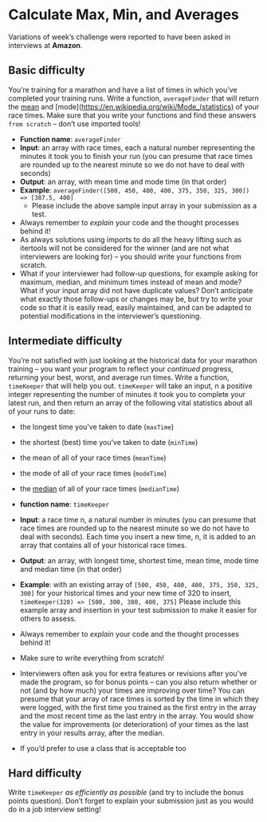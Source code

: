 # Calculate Max, Min, and Averages

Variations of week’s challenge were reported to have been asked in interviews at **Amazon**.

## Basic difficulty
You’re training for a marathon and have a list of times in which you’ve completed your training runs. Write a function, `averageFinder` that will return the [mean](https://en.wikipedia.org/wiki/Arithmetic_mean) and [mode](https://en.wikipedia.org/wiki/Mode_(statistics) of your race times. Make sure that you write your functions and find these answers `from scratch` – don’t use imported tools!

* **Function name**: `averageFinder`
* **Input**: an array with race times, each a natural number representing the minutes it took you to finish your run (you can presume that race times are rounded up to the nearest minute so we do not have to deal with seconds)
* **Output**: an array, with mean time and mode time (in that order)
* **Example**: `averageFinder([500, 450, 400, 400, 375, 350, 325, 300]) => [387.5, 400]`
    * Please include the above sample input array in your submission as a test.
* Always remember to *explain* your code and the thought processes behind it!
* As always solutions using imports to do all the heavy lifting such as itertools will not be considered for the winner (and are not what interviewers are looking for) – you should write your functions from scratch.
* What if your interviewer had follow-up questions, for example asking for maximum, median, and minimum times instead of mean and mode? What if your input array did not have duplicate values? Don’t anticipate what exactly those follow-ups or changes may be, but try to write your code so that it is easily read, easily maintained, and can be adapted to potential modifications in the interviewer’s questioning.


## Intermediate difficulty

You’re not satisfied with just looking at the historical data for your marathon training – you want your program to reflect your *continued* progress, returning your best, worst, and average run times. Write a function, `timeKeeper` that will help you out. `timeKeeper` will take an input, n a positive integer representing the number of minutes it took you to complete your latest run, and then return an array of the following vital statistics about all of your runs to date:

   * the longest time you’ve taken to date (`maxTime`)
   * the shortest (best) time you’ve taken to date (`minTime`)
   * the mean of all of your race times (`meanTime`)
   * the mode of all of your race times (`modeTime`)
   * the [median](https://en.wikipedia.org/wiki/Median) of all of your race times (`medianTime`)

* **function name**: `timeKeeper`
* **Input**: a race time n, a natural number in minutes (you can presume that race times are rounded up to the nearest minute so we do not have to deal with seconds). Each time you insert a new time, n, it is added to an array that contains all of your historical race times.
* **Output**: an array, with longest time, shortest time, mean time, mode time and median time (in that order)
* **Example**: with an existing array of `[500, 450, 400, 400, 375, 350, 325, 300]` for your historical times and your new time of 320 to insert, `timeKeeper(320) => [500, 300, 380, 400, 375]`
    Please include this example array and insertion in your test submission to make it easier for others to assess.
* Always remember to *explain* your code and the thought processes behind it!
* Make sure to write everything from scratch!
* Interviewers often ask you for extra features or revisions after you’ve made the program, so for bonus points – can you also return whether or not (and by how much) your times are improving over time? You can presume that your array of race times is sorted by the time in which they were logged, with the first time you trained as the first entry in the array and the most recent time as the last entry in the array. You would show the value for improvements (or deterioration) of your times as the last entry in your results array, after the median.
* If you’d prefer to use a class that is acceptable too

## Hard difficulty

Write `timeKeeper` *as efficiently as possible* (and try to include the bonus points question).
Don’t forget to explain your submission just as you would do in a job interview setting!
